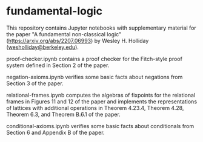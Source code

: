 # fundamental-logic

This repository contains Jupyter notebooks with supplementary material for the paper "A fundamental non-classical logic" (https://arxiv.org/abs/2207.06993) by Wesley H. Holliday (wesholliday@berkeley.edu).

proof-checker.ipynb contains a proof checker for the Fitch-style proof system defined in Section 2 of the paper.

negation-axioms.ipynb verifies some basic facts about negations from Section 3 of the paper.

relational-frames.ipynb computes the algebras of fixpoints for the relational frames in Figures 11 and 12 of the paper and implements the representations of lattices with additional operations in Theorem 4.23.4, Theorem 4.28, Theorem 6.3, and Theorem B.6.1 of the paper.

conditional-axioms.ipynb verifies some basic facts about conditionals from Section 6 and Appendix B of the paper.
